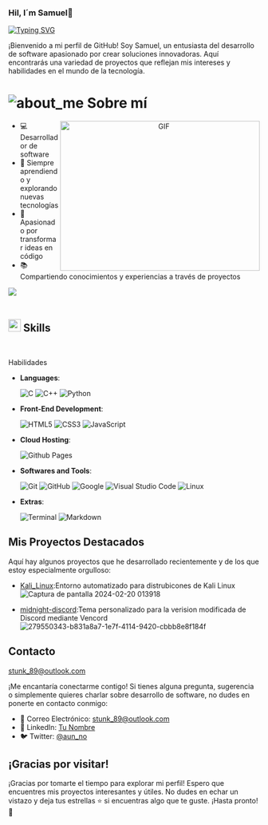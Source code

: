 ###                                                                                                 Hil, I´m Samuel👋
[![Typing SVG](https://readme-typing-svg.demolab.com/?lines=Love+to+learn+new+stuffs..<3;Active+learne/Researche;Computer+Science+Studen)](https://git.io/typing-svg)




¡Bienvenido a mi perfil de GitHub! Soy Samuel, un entusiasta del desarrollo de software apasionado por crear soluciones innovadoras. Aquí encontrarás una variedad de proyectos que reflejan mis intereses y habilidades en el mundo de la tecnología.

# ![about_me](https://github.com/N3bulaX/N3bulaX/assets/117851699/d7d2d855-711a-4124-9b54-cba6d347e979) Sobre mí
<a target="_blank" align="center">
  <img align="right" top="500" height="300" width="400" alt="GIF" src="https://media.giphy.com/media/SWoSkN6DxTszqIKEqv/giphy.gif">
</a>

- 💻 Desarrollador de software                                                                                                                                      
- 🌱 Siempre aprendiendo y explorando nuevas tecnologías
- 🚀 Apasionado por transformar ideas en código
- 📚 Compartiendo conocimientos y experiencias a través de proyectos

<img src="https://user-images.githubusercontent.com/73097560/115834477-dbab4500-a447-11eb-908a-139a6edaec5c.gif"><br><br>

## <img src="https://media2.giphy.com/media/QssGEmpkyEOhBCb7e1/giphy.gif?cid=ecf05e47a0n3gi1bfqntqmob8g9aid1oyj2wr3ds3mg700bl&rid=giphy.gif" width ="25"><b> Skills</b>
<br>

<p align="center">

Habilidades

- **Languages**:
    
  ![C](https://img.shields.io/badge/C%20-%232370ED.svg?style=for-the-badge&logo=c&logoColor=white)
  ![C++](https://img.shields.io/badge/C++%20-%2300599C.svg?style=for-the-badge&logo=c%2B%2B&logoColor=white)
  ![Python](https://img.shields.io/badge/Python%20-%2314354C.svg?style=for-the-badge&logo=python&logoColor=white)

- **Front-End Development**:

  ![HTML5](https://img.shields.io/badge/HTML5%20-%23E34F26.svg?style=for-the-badge&logo=html5&logoColor=white)
  ![CSS3](https://img.shields.io/badge/CSS%20-%231572B6.svg?style=for-the-badge&logo=css3&logoColor=white)
  ![JavaScript](https://img.shields.io/badge/JavaScript%20-%23F7DF1E.svg?style=for-the-badge&logo=javascript&logoColor=black)

- **Cloud Hosting**:

   ![Github Pages](https://img.shields.io/badge/GitHub%20Pages-%23327FC7.svg?style=for-the-badge&logo=github&logoColor=white)

- **Softwares and Tools**:

  ![Git](https://img.shields.io/badge/git-%23F05033.svg?style=for-the-badge&logo=git&logoColor=white)
  ![GitHub](https://img.shields.io/badge/github-%23121011.svg?style=for-the-badge&logo=github&logoColor=white)
  ![Google](https://img.shields.io/badge/google-%234285F4.svg?style=for-the-badge&logo=google&logoColor=white)
  ![Visual Studio Code](https://img.shields.io/badge/Visual%20Studio%20Code-0078d7.svg?style=for-the-badge&logo=visual-studio-code&logoColor=white)
  ![Linux](https://img.shields.io/badge/Linux-FCC624?style=for-the-badge&logo=linux&logoColor=black) 

- **Extras**:

  ![Terminal](https://img.shields.io/badge/Terminal-%23054020?style=for-the-badge&logo=gnu-bash&logoColor=white)
  ![Markdown](https://img.shields.io/badge/markdown-%23000000.svg?style=for-the-badge&logo=markdown&logoColor=white)  

## Mis Proyectos Destacados

Aquí hay algunos proyectos que he desarrollado recientemente y de los que estoy especialmente orgulloso:

- [Kali_Linux](https://github.com/N3bulaX/AutoBspwm):Entorno automatizado para distrubicones de Kali Linux ![Captura de pantalla 2024-02-20 013918](https://github.com/N3bulaX/N3bulaX/assets/117851699/6233ab1d-578b-4075-96c1-266e08568d9b)

- [midnight-discord](https://github.com/N3bulaX/midnight-discord):Tema personalizado para la verision modificada de Discord mediante Vencord![279550343-b831a8a7-1e7f-4114-9420-cbbb8e8f184f](https://github.com/N3bulaX/N3bulaX/assets/117851699/c9451a09-b8c2-4af9-a632-2e10fa950cd5)



## Contacto
stunk_89@outlook.com

¡Me encantaría conectarme contigo! Si tienes alguna pregunta, sugerencia o simplemente quieres charlar sobre desarrollo de software, no dudes en ponerte en contacto conmigo:

- 📧 Correo Electrónico: [stunk_89@outlook.com](mailto:stunk_89@outlook.com)
- 💬 LinkedIn: [Tu Nombre](enlace_a_tu_perfil_de_LinkedIn)
- 🐦 Twitter: [@aun_no](enlace_a_tu_cuenta_de_Twitter)

## ¡Gracias por visitar!

¡Gracias por tomarte el tiempo para explorar mi perfil! Espero que encuentres mis proyectos interesantes y útiles. No dudes en echar un vistazo y deja tus estrellas ⭐️ si encuentras algo que te guste. ¡Hasta pronto! 👋

